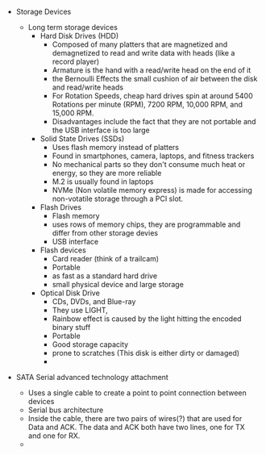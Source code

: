 - Storage Devices
	- Long term storage devices
		- Hard Disk Drives (HDD)
			- Composed of many platters that are magnetized and demagnetized to read and write data with heads (like a record player)
			- Armature is the hand with a read/write head on the end of it
			- the Bernoulli Effects the small cushion of air between the disk and read/write heads 
			- For Rotation Speeds, cheap hard drives spin at around 5400 Rotations per minute (RPM), 7200 RPM, 10,000 RPM, and 15,000 RPM. 
			- Disadvantages include the fact that they are not portable and the USB interface is too large
		- Solid State Drives (SSDs)
			- Uses flash memory instead of platters 
			- Found in smartphones, camera, laptops, and fitness trackers
			- No mechanical parts so they don't consume much heat or energy, so they are more reliable
			- M.2 is usually found in laptops
			- NVMe (Non volatile memory express) is made for accessing non-votatile storage through a PCI slot. 
		- Flash Drives
			- Flash memory 
			- uses rows of memory chips, they are programmable and differ from other storage devies
			- USB interface 
		- Flash devices
			- Card reader (think of a trailcam)
			- Portable 
			- as fast as a standard hard drive
			- small physical device and large storage
		- Optical Disk Drive
			- CDs, DVDs, and Blue-ray 
			- They use LIGHT, 
			- Rainbow effect is caused by the light hitting the encoded binary stuff
			- Portable
			- Good storage capacity
			- prone to scratches (This disk is either dirty or damaged)
			- 

- SATA Serial advanced technology attachment
	- Uses a single cable to create a point to point connection between devices
	- Serial bus architecture 
	- Inside the cable, there are two pairs of wires(?) that are used for Data and ACK. The data and ACK both have two lines, one for TX and one for RX. 
	- 
